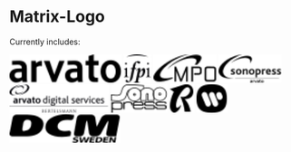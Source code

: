 # Matrix-Logo

Currently includes:

<img alt="arvato" src="Arvato/arvato_black.svg" height="50">

<img alt="ifpi" src="IFPI/ifpi_black.svg" height="50">

<img alt="MPO" src="MPO/mpo_black.svg" height="50">

<img alt="sonopress arvato" src="Sonopress Arvato/sonopress_black.svg" height="50">

<img alt="arvato digital services BERTELSMANN" src="Arvato Digital Services Bertelsmann/arvatodigital_black.svg" height="50">

<img alt="Sono press" src="Sono press/sonopress_black.svg" height="50">

<img alt="R" src="R (Arvato)/r_black.svg" height="50">

<img alt="W" src="Warner Music/w_black.svg" height="50">

<img alt="DCM Sweden" src="DCM Sweden/dcm_sweden_black.svg" height="50">
